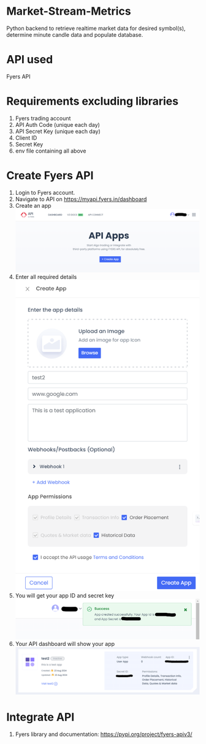 # Market-Stream-Metrics
Python backend to retrieve realtime market data for desired symbol(s), determine minute candle data and populate database.

# API used
Fyers API

# Requirements excluding libraries
1. Fyers trading account
2. API Auth Code (unique each day)
3. API Secret Key (unique each day)
4. Client ID
5. Secret Key
6. env file containing all above

# Create Fyers API
1. Login to Fyers account.
2. Navigate to API on https://myapi.fyers.in/dashboard
3. Create an app
   ![img_1.png](img_1.png)
4. Enter all required details
   ![img_2.png](img_2.png)
5. You will get your app ID and secret key
   ![img_3.png](img_3.png)
6. Your API dashboard will show your app
    ![img_4.png](img_4.png)

# Integrate API
1. Fyers library and documentation: https://pypi.org/project/fyers-apiv3/
